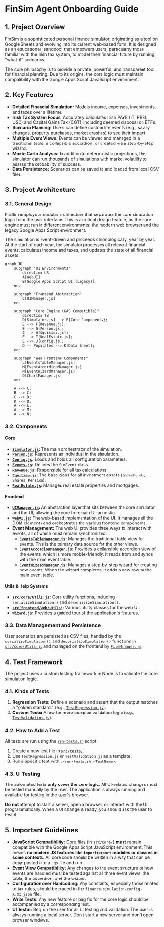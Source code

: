 # FinSim Agent Onboarding Guide

## 1. Project Overview

FinSim is a sophisticated personal finance simulator, originating as a tool on Google Sheets and evolving into its current web-based form. It is designed as an educational "sandbox" that empowers users, particularly those familiar with the Irish tax system, to model their financial future by running "what-if" scenarios.

The core philosophy is to provide a private, powerful, and transparent tool for financial planning. Due to its origins, the core logic must maintain compatibility with the Google Apps Script JavaScript environment.

## 2. Key Features

*   **Detailed Financial Simulation:** Models income, expenses, investments, and taxes over a lifetime.
*   **Irish Tax System Focus:** Accurately calculates Irish PAYE (IT, PRSI, USC) and Capital Gains Tax (CGT), including deemed disposal on ETFs.
*   **Scenario Planning:** Users can define custom life events (e.g., salary changes, property purchases, market crashes) to see their impact.
*   **Multiple Event Views:** Events can be viewed and managed in a traditional table, a collapsible accordion, or created via a step-by-step wizard.
*   **Monte Carlo Analysis:** In addition to deterministic projections, the simulator can run thousands of simulations with market volatility to assess the probability of success.
*   **Data Persistence:** Scenarios can be saved to and loaded from local CSV files.

## 3. Project Architecture

### 3.1. General Design

FinSim employs a modular architecture that separates the core simulation logic from the user interface. This is a critical design feature, as the core engine must run in different environments: the modern web browser and the legacy Google Apps Script environment.

The simulation is event-driven and proceeds chronologically, year by year. At the start of each year, the simulator processes all relevant financial events, calculates income and taxes, and updates the state of all financial assets.

```mermaid
graph TD
    subgraph "UI Environments"
        direction LR
        A[WebUI]
        B[Google Apps Script UI (Legacy)]
    end

    subgraph "Frontend Abstraction"
        C[UIManager.js]
    end

    subgraph "Core Engine (GAS Compatible)"
        direction TB
        D[Simulator.js] --> E{Core Components};
        E --> F[Revenue.js];
        E --> G[Person.js];
        E --> H[Equities.js];
        E --> I[RealEstate.js];
        E --> J[Config.js];
        D -- Populates --> K[Data Sheet];
    end
    
    subgraph "Web Frontend Components"
        L[EventsTableManager.js]
        M[EventAccordionManager.js]
        N[EventWizardManager.js]
        O[ChartManager.js]
    end

    A --> C;
    B --> C;
    C --> D;
    K --> O;
    A --> L;
    A --> M;
    A --> N;
```

### 3.2. Components

#### Core

*   **[`Simulator.js`](src/core/Simulator.js:1):** The main orchestrator of the simulation.
*   **[`Person.js`](src/core/Person.js:1):** Represents an individual in the simulation.
*   **[`Config.js`](src/core/Config.js:1):** Loads and holds all configuration parameters.
*   **[`Events.js`](src/core/Events.js:1):** Defines the `SimEvent` class.
*   **[`Revenue.js`](src/core/Revenue.js:1):** Responsible for all tax calculations.
*   **[`Equities.js`](src/core/Equities.js:1):** The base class for all investment assets (`IndexFunds`, `Shares`, `Pension`).
*   **[`RealEstate.js`](src/core/RealEstate.js:1):** Manages real estate properties and mortgages.

#### Frontend

*   **[`UIManager.js`](src/frontend/UIManager.js:1):** An abstraction layer that sits between the core simulator and the UI, allowing the core to remain UI-agnostic.
*   **[`WebUI.js`](src/frontend/web/WebUI.js:1):** The web-based implementation of the UI. It manages all the DOM elements and orchestrates the various frontend components.
*   **Event Management:** The web UI provides three ways to interact with events, all of which must remain synchronized.
    *   **[`EventsTableManager.js`](src/frontend/web/components/EventsTableManager.js:1):** Manages the traditional table view for events. This is the primary data source for the other views.
    *   **[`EventAccordionManager.js`](src/frontend/web/components/EventAccordionManager.js:1):** Provides a collapsible accordion view of the events, which is more mobile-friendly. It reads from and syncs with the main event table.
    *   **[`EventWizardManager.js`](src/frontend/web/components/EventWizardManager.js:1):** Manages a step-by-step wizard for creating new events. When the wizard completes, it adds a new row to the main event table.

#### Utils & Help Systems

*   **[`src/core/Utils.js`](src/core/Utils.js:1):** Core utility functions, including `serializeSimulation()` and `deserializeSimulation()`.
*   **[`src/frontend/web/utils/`](src/frontend/web/utils/):** Various utility classes for the web UI.
*   **[`Wizard.js`](src/frontend/web/components/Wizard.js:1):** Provides a guided tour of the application's features.

### 3.3. Data Management and Persistence

User scenarios are persisted as CSV files, handled by the `serializeSimulation()` and `deserializeSimulation()` functions in [`src/core/Utils.js`](src/core/Utils.js:1) and managed on the frontend by [`FileManager.js`](src/frontend/web/components/FileManager.js:1).

## 4. Test Framework

The project uses a custom testing framework in Node.js to validate the core simulation logic.

### 4.1. Kinds of Tests

1.  **Regression Tests:** Define a scenario and assert that the output matches a "golden standard." (e.g., [`TestRegression.js`](src/tests/TestRegression.js:1)).
2.  **Custom Tests:** Allow for more complex validation logic (e.g., [`TestValidation.js`](src/tests/TestValidation.js:1)).

### 4.2. How to Add a Test

All tests are run using the [`run-tests.sh`](src/run-tests.sh:1) script.
1.  Create a new test file in [`src/tests/`](src/tests/).
2.  Use `TestRegression.js` or `TestValidation.js` as a template.
3.  Run a specific test with `./run-tests.sh <TestName>`.

### 4.3. UI Testing

The automated tests **only cover the core logic**. All UI-related changes must be tested manually by the user. The application is always running and available for testing in the user's browser.

**Do not** attempt to start a server, open a browser, or interact with the UI programmatically. When a UI change is ready, you should ask the user to test it.

## 5. Important Guidelines

*   **JavaScript Compatibility:** Core files (in [`src/core/`](src/core/)) **must** remain compatible with the Google Apps Script JavaScript environment. This means **no modern JS features like `import`/`export` modules or classes in some contexts**. All core code should be written in a way that can be copy-pasted into a `.gs` file and run.
*   **Event View Compatibility:** Any changes to the event structure or how events are handled must be tested against all three event views: the table, the accordion, and the wizard.
*   **Configuration over Hardcoding:** Any constants, especially those related to tax rules, should be placed in the `finance-simulation-config-X.XX.json` file.
*   **Write Tests:** Any new feature or bug fix for the core logic should be accompanied by a corresponding test. 
*   **UI Testin:** Rely on the user for all UI testing and validation. The user is always running a local server. Don't start a new server and don't open browser windows.